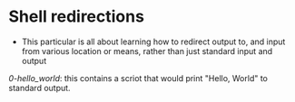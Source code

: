 # Shell redirections

* This particular is all about learning how to redirect output to, and input from various location or means, rather than just standard input and output

*0-hello_world*: this contains a scriot that would print "Hello, World" to standard output.

